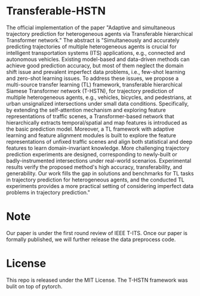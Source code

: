 # Transferable-HSTN

The official implementation of the paper "Adaptive and simultaneous trajectory prediction for heterogeneous agents via Transferable hierarchical Transformer network." The abstract is "Simultaneously and accurately predicting trajectories of multiple heterogeneous agents is crucial for intelligent transportation systems (ITS) applications, e.g., connected and autonomous vehicles. Existing model-based and data-driven methods can achieve good prediction accuracy, but most of them neglect the domain shift issue and prevalent imperfect data problems, i.e., few-shot learning and zero-shot learning issues. To address these issues, we propose a multi-source transfer learning (TL) framework, transferable hierarchical Siamese Transformer network (T-HSTN), for trajectory prediction of multiple heterogeneous agents, e.g., vehicles, bicycles, and pedestrians, at urban unsignalized intersections under small data conditions. Specifically, by extending the self-attention mechanism and exploring feature representations of traffic scenes, a Transformer-based network that hierarchically extracts temporal/spatial and map features is introduced as the basic prediction model. Moreover, a TL framework with adaptive learning and feature alignment modules is built to explore the feature representations of unfixed traffic scenes and align both statistical and deep features to learn domain-invariant knowledge. More challenging trajectory prediction experiments are designed, corresponding to newly-built or badly-instrumented intersections under real-world scenarios. Experimental results verify the proposed method's high accuracy, transferability, and generability. Our work fills the gap in solutions and benchmarks for TL tasks in trajectory prediction for heterogeneous agents, and the conducted TL experiments provides a more practical setting of considering imperfect data problems in trajectory prediction."

# Note
Our paper is under the first round review of IEEE T-ITS. Once our paper is formally published, we will further release the data preprocess code.

# License
This repo is released under the MIT License. The T-HSTN framework was bulit on top of pytorch.
